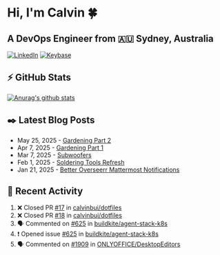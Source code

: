 # Hi, I'm Calvin 🍀
## A DevOps Engineer from 🇦🇺 Sydney, Australia</h3>

[![LinkedIn](https://img.shields.io/badge/-c–bui-0077B5?style=flat-square&labelColor=0077B5&logo=LinkedIn&logoColor=white)](https://www.linkedin.com/in/c-bui/)
[![Keybase](https://img.shields.io/badge/-calvinbui-ff6f21?style=flat-square&labelColor=ff6f21&logo=Keybase&logoColor=white)](https://keybase.io/calvinbui)

<!-- https://github.com/rishavanand/github-profilinator -->
## ⚡ GitHub Stats
[![Anurag's github stats](https://github-readme-stats.vercel.app/api?username=calvinbui&count_private=true&hide_title=true)](https://github.com/anuraghazra/github-readme-stats)

<!-- https://github.com/gautamkrishnar/blog-post-workflow -->
## ✒️ Latest Blog Posts

<!-- BLOG-POST-LIST:START -->
- May 25, 2025 - [Gardening Part 2](https://calvin.me/gardening-part-2)
- Apr 7, 2025 - [Gardening Part 1](https://calvin.me/gardening-part-1)
- Mar 7, 2025 - [Subwoofers](https://calvin.me/subwoofers)
- Feb 1, 2025 - [Soldering Tools Refresh](https://calvin.me/soldering-tools-refresh)
- Jan 21, 2025 - [Better Overseerr Mattermost Notifications](https://calvin.me/better-overseerr-mattermost-notification)

<!-- BLOG-POST-LIST:END -->

## 🏃‍ Recent Activity

<!--START_SECTION:activity-->
1. ❌ Closed PR [#17](https://github.com/calvinbui/dotfiles/pull/17) in [calvinbui/dotfiles](https://github.com/calvinbui/dotfiles)
2. ❌ Closed PR [#18](https://github.com/calvinbui/dotfiles/pull/18) in [calvinbui/dotfiles](https://github.com/calvinbui/dotfiles)
3. 🗣 Commented on [#625](https://github.com/buildkite/agent-stack-k8s/issues/625#issuecomment-2975197945) in [buildkite/agent-stack-k8s](https://github.com/buildkite/agent-stack-k8s)
4. ❗ Opened issue [#625](https://github.com/buildkite/agent-stack-k8s/issues/625) in [buildkite/agent-stack-k8s](https://github.com/buildkite/agent-stack-k8s)
5. 🗣 Commented on [#1909](https://github.com/ONLYOFFICE/DesktopEditors/issues/1909#issuecomment-2973395222) in [ONLYOFFICE/DesktopEditors](https://github.com/ONLYOFFICE/DesktopEditors)
<!--END_SECTION:activity-->

